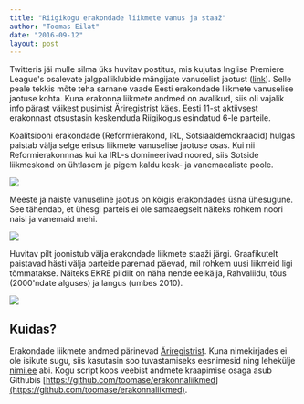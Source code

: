 ```yaml
---
title: "Riigikogu erakondade liikmete vanus ja staaž"
author: "Toomas Eilat"
date: "2016-09-12"
layout: post
---
```








Twitteris jäi mulle silma üks huvitav postitus, mis kujutas Inglise Premiere League's osalevate jalgpalliklubide mängijate vanuselist jaotust ([link](https://pbs.twimg.com/media/CrREWoPWEAAk2Jc.jpg:large)). Selle peale tekkis mõte teha sarnane vaade Eesti erakondade liikmete vanuselise jaotuse kohta. Kuna erakonna liikmete andmed on avalikud, siis oli vajalik info pärast väikest pusimist [Äriregistrist](https://ariregister.rik.ee/erakonnad) käes. Eesti 11-st aktiivsest erakonnast otsustasin keskenduda Riigikogus esindatud 6-le parteile.

Koalitsiooni erakondade (Reformierakond, IRL, Sotsiaaldemokraadid) hulgas paistab välja selge erisus liikmete vanuselise jaotuse osas. Kui nii Reformierakonnnas kui ka IRL-s domineerivad noored, siis Sotside liikmeskond on ühtlasem ja pigem kaldu kesk- ja vanemaealiste poole.

<img src="{{ site.url }}/img/erakonna-liikmete-vanus-vanuseline_jaotus-1.png" style="display: block; margin: auto;" />

Meeste ja naiste vanuseline jaotus on kõigis erakondades üsna ühesugune. See tähendab, et ühesgi parteis ei ole samaaegselt näiteks rohkem noori naisi ja vanemaid mehi.

<img src="{{ site.url }}/img/erakonna-liikmete-vanus-vanuseline_sooline_jaotus-1.png" style="display: block; margin: auto;" />

Huvitav pilt joonistub välja erakondade liikmete staaži järgi. Graafikutelt paistavad hästi välja parteide paremad päevad, mil rohkem uusi liikmeid ligi tõmmatakse. Näiteks EKRE pildilt on näha nende eelkäija, Rahvaliidu, tõus (2000'ndate alguses) ja langus (umbes 2010).

<img src="{{ site.url }}/img/erakonna-liikmete-vanus-staaz-1.png" style="display: block; margin: auto;" />

## Kuidas?
Erakondade liikmete andmed pärinevad [Äriregistrist](https://ariregister.rik.ee/erakonnad). Kuna nimekirjades ei ole isikute sugu, siis kasutasin soo tuvastamiseks eesnimesid ning lehekülje [nimi.ee](http://nimi.ee/) abi. Kogu script koos veebist andmete kraapimise osaga asub Githubis [https://github.com/toomase/erakonnaliikmed](https://github.com/toomase/erakonnaliikmed).
